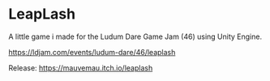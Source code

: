 # LeapLash

A little game i made for the Ludum Dare Game Jam (46) using Unity Engine.

https://ldjam.com/events/ludum-dare/46/leaplash

Release:
https://mauvemau.itch.io/leaplash

